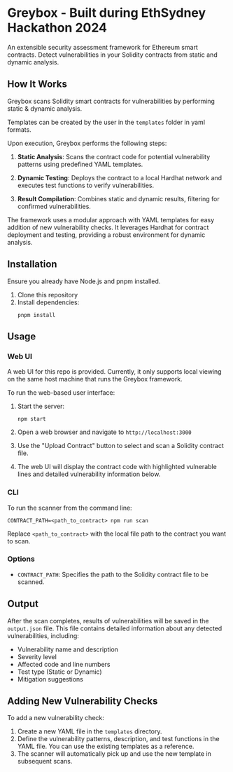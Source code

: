 # Greybox - Built during EthSydney Hackathon 2024

An extensible security assessment framework for Ethereum smart contracts. Detect vulnerabilities in your Solidity contracts from static and dynamic analysis.

## How It Works

Greybox scans Solidity smart contracts for vulnerabilities by performing static & dynamic analysis.

Templates can be created by the user in the `templates` folder in yaml formats.

Upon execution, Greybox performs the following steps:

1. **Static Analysis**: Scans the contract code for potential vulnerability patterns using predefined YAML templates.

2. **Dynamic Testing**: Deploys the contract to a local Hardhat network and executes test functions to verify vulnerabilities.

3. **Result Compilation**: Combines static and dynamic results, filtering for confirmed vulnerabilities.

The framework uses a modular approach with YAML templates for easy addition of new vulnerability checks. It leverages Hardhat for contract deployment and testing, providing a robust environment for dynamic analysis.

## Installation

Ensure you already have Node.js and pnpm installed.

1. Clone this repository
2. Install dependencies:
   ```
   pnpm install
   ```

## Usage

### Web UI

A web UI for this repo is provided. Currently, it only supports local viewing on the same host machine that runs the Greybox framework.

To run the web-based user interface:

1. Start the server:
   ```
   npm start
   ```

2. Open a web browser and navigate to `http://localhost:3000`

3. Use the "Upload Contract" button to select and scan a Solidity contract file.

4. The web UI will display the contract code with highlighted vulnerable lines and detailed vulnerability information below.

### CLI

To run the scanner from the command line:

```
CONTRACT_PATH=<path_to_contract> npm run scan
```

Replace `<path_to_contract>` with the local file path to the contract you want to scan.

### Options

- `CONTRACT_PATH`: Specifies the path to the Solidity contract file to be scanned.

## Output

After the scan completes, results of vulnerabilities will be saved in the `output.json` file. This file contains detailed information about any detected vulnerabilities, including:

- Vulnerability name and description
- Severity level
- Affected code and line numbers
- Test type (Static or Dynamic)
- Mitigation suggestions

## Adding New Vulnerability Checks

To add a new vulnerability check:

1. Create a new YAML file in the `templates` directory.
2. Define the vulnerability patterns, description, and test functions in the YAML file. You can use the existing templates as a reference.
3. The scanner will automatically pick up and use the new template in subsequent scans.
